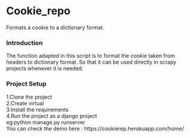 # Cookie_repo
Formats a cookie to a dictionary format.
<h3>Introduction</h3>
The function adapted in this script is to format the cookie taken from headers to dictionary format. So that it can be used directly in scrapy projects whenever it is needed.
<h3>Project Setup</h3>
1.Clone the project</br>
2.Create virtual </br>
3.Install the requirements</br>
4.Run the project as a django project</br> 
eg:python manage.py runserver<br>
You can check the demo here : https://cookierep.herokuapp.com/home/ 
